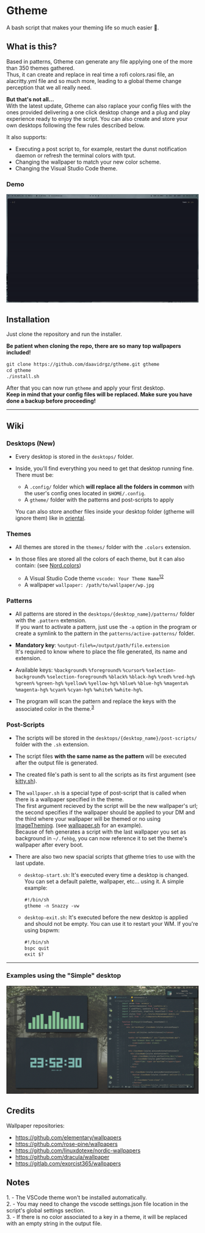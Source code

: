 # Gtheme
A bash script that makes your theming life so much easier 🎨.

## What is this?

Based in patterns, Gtheme can generate any file applying one of the more than 350 themes gathered.  
Thus, it can create and replace in real time a rofi colors.rasi file, an alacritty.yml file and so much more, leading
to a global theme change perception that we all really need.

**But that's not all...**  
With the latest update, Gtheme can also raplace your config files with the ones provided delivering a one click desktop change and a plug and play experience ready to enjoy the script. You can also create and store your own desktops following the few rules described below.  

It also supports:
* Executing a post script to, for example, restart the dunst notification daemon or refresh the terminal colors with tput.
* Changing the wallpaper to match your new color scheme.
* Changing the Visual Studio Code theme.

### Demo

![Demo](screenshots/demo.gif)

## Installation

Just clone the repository and run the installer.

**Be patient when cloning the repo, there are so many top wallpapers included!**
```
git clone https://github.com/daavidrgz/gtheme.git gtheme
cd gtheme
./install.sh
```

After that you can now run `gtheme` and apply your first desktop.  
**Keep in mind that your config files will be replaced. Make sure you have done a backup before proceeding!**

***

## Wiki

### Desktops **(New)**

* Every desktop is stored in the `desktops/` folder.

* Inside, you'll find everything you need to get that desktop running fine. There must be:
	* A `.config/` folder which **will replace all the folders in common** with the user's config ones located in `$HOME/.config`.
	* A `gtheme/` folder with the patterns and post-scripts to apply  

	You can also store another files inside your desktop folder (gtheme will ignore them) like in [oriental](https://github.com/daavidrgz/gtheme/tree/master/desktops/oriental).

### Themes

* All themes are stored in the `themes/` folder with the `.colors` extension.  

* In those files are stored all the colors of each theme, but it can also contain: (see [Nord.colors](https://github.com/daavidrgz/gtheme/tree/master/themes/Nord.colors))
	* A Visual Studio Code theme `vscode: Your Theme Name`<sup>[1](#vscode_theme)</sup><sup>[2](#vscode_theme_2)</sup>
	* A wallpaper `wallpaper: /path/to/wallpaper/wp.jpg`

### Patterns

* All patterns are stored in the `desktops/{desktop_name}/patterns/` folder with the `.pattern` extension.  
If you want to activate a pattern, just use the `-a` option in the program or create a symlink to the pattern in the `patterns/active-patterns/` folder.

* **Mandatory key**: `%output-file%=/output/path/file.extension`  
It's required to know where to place the file generated, its name and extension.

* Available keys: `%background%` `%foreground%` `%cursor%` `%selection-background%` `%selection-foreground%` `%black%` `%black-hg%` `%red%` `%red-hg%` `%green%` `%green-hg%` `%yellow%` `%yellow-hg%` `%blue%` `%blue-hg%` `%magenta%` `%magenta-hg%` `%cyan%` `%cyan-hg%` `%white%` `%white-hg%`.

* The program will scan the pattern and replace the keys with the associated color in the theme.<sup>[3](#no_color)</sup>

### Post-Scripts

* The scripts will be stored in the `desktops/{desktop_name}/post-scripts/` folder with the `.sh` extension.  

* The script files **with the same name as the pattern** will be executed after the output file is generated.   

* The created file's path is sent to all the scripts as its first argument (see [kitty.sh](https://github.com/daavidrgz/gtheme/tree/master/post-scripts/kitty.sh)). 

* The `wallpaper.sh` is a special type of post-script that is called when there is a wallpaper specified in the theme.  
	The first argument recieved by the script will be the new wallpaper's url; the second specifies if the wallpaper should be applied to your DM and the third where your wallpaper will be themed or no using [ImageTheming](https://github.com/daniel-seiler/ImageTheming). (see [wallpaper.sh](https://github.com/daavidrgz/gtheme/blob/master/desktops/david/gtheme/post-scripts/wallpaper.sh) for an example).  
	Because of feh generates a script with the last wallpaper you set as background in `~/.fehbg`, you can now reference it to set the theme's wallpaper after
	every boot.

* There are also two new spacial scripts that gtheme tries to use with the last update.
	* `desktop-start.sh`: It's executed every time a desktop is changed. You can set a default palette, wallpaper, etc... using it. A simple example:
		```
		#!/bin/sh
		gtheme -n Snazzy -vw
		```
	* `desktop-exit.sh`: It's executed before the new desktop is applied and should not be empty.
	You can use it to restart your WM. If you're using bspwm:
		```
		#!/bin/sh
		bspc quit
		exit $?
		```


***

### Examples using the "Simple" desktop

![Gif](screenshots/gif.gif)

## Credits

Wallpaper repositories:
* https://github.com/elementary/wallpapers
* https://github.com/rose-pine/wallpapers
* https://github.com/linuxdotexe/nordic-wallpapers
* https://github.com/dracula/wallpaper
* https://gitlab.com/exorcist365/wallpapers

## Notes

<a name="vscode_theme">1. - </a>The VSCode theme won't be installed automatically.  
<a name="vscode_theme_2">2. - </a>You may need to change the vscode settings.json file location in the script's global settings section.  
<a name="no_color">3. - </a>If there is no color associated to a key in a theme, it will be replaced with an empty string in the output file.
